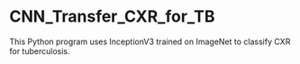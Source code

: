 # CNN_Transfer_CXR_for_TB
This Python program uses InceptionV3 trained on ImageNet to classify CXR for tuberculosis.
